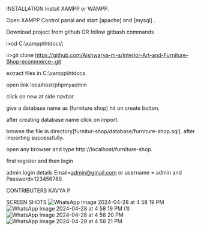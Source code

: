 INSTALLATION
Install XAMPP or WAMPP.

Open XAMPP Control panal and start [apache] and [mysql] .

Download project from github
OR follow gitbash commands

i>cd C:\xampp\htdocs\

ii>git clone https://github.com/Aishwarya-m-s/Interior-Art-and-Furniture-Shop-ecommerce-.git 

extract files in C:\xampp\htdocs.

open link localhost/phpmyadmin

click on new at side navbar.

give a database name as (furniture shop) hit on create button.

after creating database name click on import.

browse the file in directory[furnitur-shop/database/furniture-shop.sql].
after importing successfully.

open any browser and type http://localhost/furniture-shop.

first register and then login

admin login details Email=admin@gmail.com or username = admin and Password=123456789.

CONTRIBUTERS
KAVYA P

SCREEN SHOTS
![WhatsApp Image 2024-04-28 at 4 58 19 PM](https://github.com/Aishwarya-m-s/Interior-Art-and-Furniture-Shop-ecommerce-/assets/121410667/b33dfd2d-d56d-4e3a-b7dd-1691990ac7c1)
![WhatsApp Image 2024-04-28 at 4 58 19 PM (1)](https://github.com/Aishwarya-m-s/Interior-Art-and-Furniture-Shop-ecommerce-/assets/121410667/2191b4cf-f067-4329-9ceb-c8da489db09d)
![WhatsApp Image 2024-04-28 at 4 58 20 PM](https://github.com/Aishwarya-m-s/Interior-Art-and-Furniture-Shop-ecommerce-/assets/121410667/24a56361-5f1e-4ffe-be53-85f44396e702)
![WhatsApp Image 2024-04-28 at 4 58 21 PM](https://github.com/Aishwarya-m-s/Interior-Art-and-Furniture-Shop-ecommerce-/assets/121410667/c747a151-3144-4972-8b0d-9b54139fdb66)




